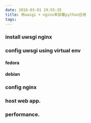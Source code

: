 ```yaml
---
date: 2016-03-01 19:55:35
title: 用uwsgi + nginx来部署python应用
tags:
---
```


### install uwsgi nginx

### config uwsgi using virtual env
#### fedora
#### debian


### config nginx


### host web app.


### performance.